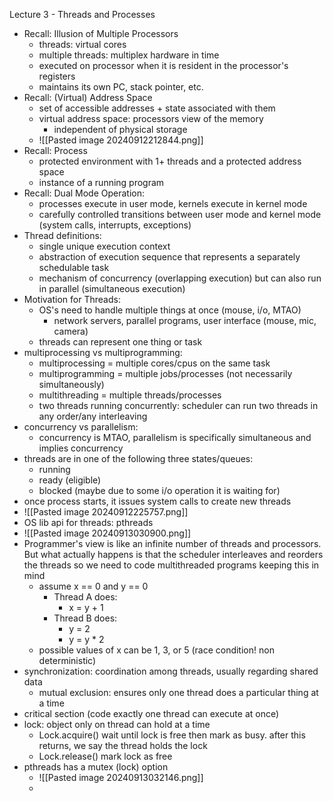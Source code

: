 Lecture 3 - Threads and Processes
- Recall: Illusion of Multiple Processors
	- threads: virtual cores
	- multiple threads: multiplex hardware in time
	- executed on processor when it is resident in the processor's registers
	- maintains its own PC, stack pointer, etc.
- Recall: (Virtual) Address Space
	- set of accessible addresses + state associated with them
	- virtual address space: processors view of the memory
		- independent of physical storage
	- ![[Pasted image 20240912212844.png]]
- Recall: Process
	- protected environment with 1+ threads and a protected address space
	- instance of a running program
- Recall: Dual Mode Operation:
	- processes execute in user mode, kernels execute in kernel mode
	- carefully controlled transitions between user mode and kernel mode (system calls, interrupts, exceptions)
- Thread definitions:
	- single unique execution context
	- abstraction of execution sequence that represents a separately schedulable task
	- mechanism of concurrency (overlapping execution) but can also run in parallel (simultaneous execution)
- Motivation for Threads:
	- OS's need to handle multiple things at once (mouse, i/o, MTAO)
		- network servers, parallel programs, user interface (mouse, mic, camera)
	- threads can represent one thing or task
- multiprocessing vs multiprogramming:
	- multiprocessing = multiple cores/cpus on the same task
	- multiprogramming = multiple jobs/processes (not necessarily simultaneously)
	- multithreading = multiple threads/processes
	- two threads running concurrently: scheduler can run two threads in any order/any interleaving
- concurrency vs parallelism:
	- concurrency is MTAO, parallelism is specifically simultaneous and implies concurrency
- threads are in one of the following three states/queues:
	- running
	- ready (eligible)
	- blocked (maybe due to some i/o operation it is waiting for)
- once process starts, it issues system calls to create new threads
- ![[Pasted image 20240912225757.png]]
- OS lib api for threads: pthreads
- ![[Pasted image 20240913030900.png]]
- Programmer's view is like an infinite number of threads and processors. But what actually happens is that the scheduler interleaves and reorders the threads so we need to code multithreaded programs keeping this in mind
	- assume x == 0 and y == 0
		- Thread A does:
			- x = y + 1
		- Thread B does:
			- y = 2
			- y = y * 2
	- possible values of x can be 1, 3, or 5 (race condition! non deterministic)
- synchronization: coordination among threads, usually regarding shared data
	- mutual exclusion: ensures only one thread does a particular thing at a time
- critical section (code exactly one thread can execute at once)
- lock: object only on thread can hold at a time
	- Lock.acquire() wait until lock is free then mark as busy. after this returns, we say the thread holds the lock
	- Lock.release() mark lock as free
- pthreads has a mutex (lock) option
	- ![[Pasted image 20240913032146.png]]
	- 

